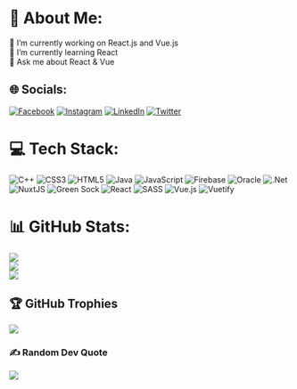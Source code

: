 # 💫 About Me:
🔭 I’m currently working on React.js and Vue.js<br>🌱 I’m currently learning React<br>💬 Ask me about React & Vue


## 🌐 Socials:
[![Facebook](https://img.shields.io/badge/Facebook-%231877F2.svg?logo=Facebook&logoColor=white)](https://facebook.com/hashim.iqbal.5851) [![Instagram](https://img.shields.io/badge/Instagram-%23E4405F.svg?logo=Instagram&logoColor=white)](https://instagram.com/hash_iqbal) [![LinkedIn](https://img.shields.io/badge/LinkedIn-%230077B5.svg?logo=linkedin&logoColor=white)](https://linkedin.com/in/muhammad-hashim-b569651b4) [![Twitter](https://img.shields.io/badge/Twitter-%231DA1F2.svg?logo=Twitter&logoColor=white)](https://twitter.com/_its_hash_) 

# 💻 Tech Stack:
![C++](https://img.shields.io/badge/c++-%2300599C.svg?style=flat&logo=c%2B%2B&logoColor=white) ![CSS3](https://img.shields.io/badge/css3-%231572B6.svg?style=flat&logo=css3&logoColor=white) ![HTML5](https://img.shields.io/badge/html5-%23E34F26.svg?style=flat&logo=html5&logoColor=white) ![Java](https://img.shields.io/badge/java-%23ED8B00.svg?style=flat&logo=java&logoColor=white) ![JavaScript](https://img.shields.io/badge/javascript-%23323330.svg?style=flat&logo=javascript&logoColor=%23F7DF1E) ![Firebase](https://img.shields.io/badge/firebase-%23039BE5.svg?style=flat&logo=firebase) ![Oracle](https://img.shields.io/badge/Oracle-F80000?style=flat&logo=oracle&logoColor=white) ![.Net](https://img.shields.io/badge/.NET-5C2D91?style=flat&logo=.net&logoColor=white) ![NuxtJS](https://img.shields.io/badge/Nuxt-black?style=flat&logo=nuxt.js&logoColor=white) ![Green Sock](https://img.shields.io/badge/green%20sock-88CE02?style=flat&logo=greensock&logoColor=white) ![React](https://img.shields.io/badge/react-%2320232a.svg?style=flat&logo=react&logoColor=%2361DAFB) ![SASS](https://img.shields.io/badge/SASS-hotpink.svg?style=flat&logo=SASS&logoColor=white) ![Vue.js](https://img.shields.io/badge/vuejs-%2335495e.svg?style=flat&logo=vuedotjs&logoColor=%234FC08D) ![Vuetify](https://img.shields.io/badge/Vuetify-1867C0?style=flat&logo=vuetify&logoColor=AEDDFF)
# 📊 GitHub Stats:
![](https://github-readme-stats.vercel.app/api?username=hashim-786&theme=dark&hide_border=false&include_all_commits=true&count_private=false)<br/>
![](https://github-readme-streak-stats.herokuapp.com/?user=hashim-786&theme=dark&hide_border=false)<br/>
![](https://github-readme-stats.vercel.app/api/top-langs/?username=hashim-786&theme=dark&hide_border=false&include_all_commits=true&count_private=false&layout=compact)

## 🏆 GitHub Trophies
![](https://github-profile-trophy.vercel.app/?username=hashim-786&theme=radical&no-frame=false&no-bg=false&margin-w=4)

### ✍️ Random Dev Quote
![](https://quotes-github-readme.vercel.app/api?type=horizontal&theme=radical)


